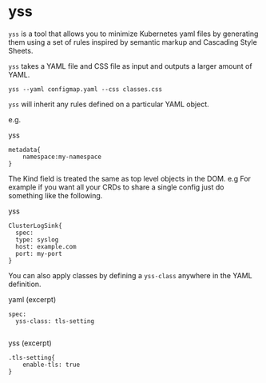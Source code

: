 # yss
`yss` is a tool that allows you to minimize Kubernetes yaml files by
generating them using a set of rules inspired by semantic markup
and Cascading Style Sheets. 

`yss` takes a YAML file and CSS file as input and outputs a larger 
amount of YAML. 
```
yss --yaml configmap.yaml --css classes.css
```

`yss` will inherit any rules defined on a particular YAML object. 

e.g. 

yss
```
metadata{
    namespace:my-namespace
}
```

The Kind field is treated the same as top level objects in the DOM. e.g
For example if you want all your CRDs to share a single config just do
something like the following.

yss
```
ClusterLogSink{
  spec:
  type: syslog
  host: example.com
  port: my-port
}
```
You can also apply classes by defining a `yss-class` anywhere in the YAML
definition.

yaml (excerpt)
```
spec:
  yss-class: tls-setting
  
```

yss (excerpt)
```
.tls-setting{
    enable-tls: true
}
```
